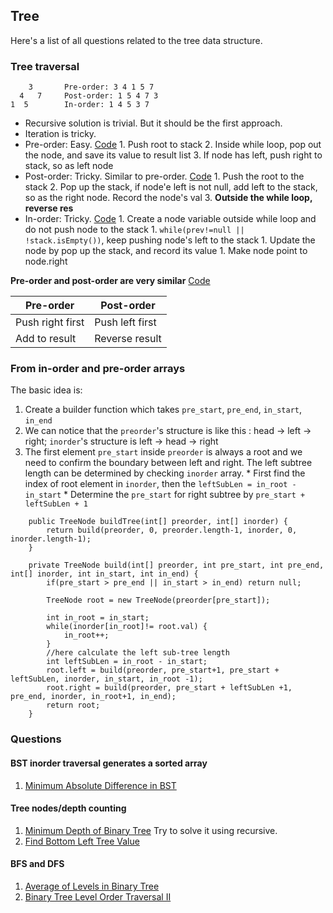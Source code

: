 ## Tree
Here's a list of all questions related to the tree data structure. 

### Tree traversal
        3       Pre-order: 3 4 1 5 7
      4   7     Post-order: 1 5 4 7 3
    1  5        In-order: 1 4 5 3 7
 - Recursive solution is trivial. But it should be the first approach. 
 - Iteration is tricky. 
  - Pre-order: Easy. [Code](https://github.com/jiguan/LeetCode/blob/master/test/com/leetcode/tree/BinaryTreePreorderTraversal.java)
        1. Push root to stack 
        2. Inside while loop, pop out the node, and save its value to result list 
        3. If node has left, push right to stack, so as left node  
  - Post-order: Tricky. Similar to pre-order. [Code](https://github.com/jiguan/LeetCode/blob/master/test/com/leetcode/tree/BinaryTreePostorderTraversal.java)
        1. Push the root to the stack 
        2. Pop up the stack, if node'e left is not null, add left to the stack, so as the right node. Record the node's val 
        3. **Outside the while loop, reverse res**
  - In-order: Tricky. [Code](https://github.com/jiguan/LeetCode/blob/master/test/com/leetcode/tree/BinaryTreeInorderTraversal.java)
        1. Create a node variable outside while loop and do not push node to the stack 
        1. `while(prev!=null || !stack.isEmpty())`, keep pushing node's left to the stack 
        1. Update the node by pop up the stack, and record its value 
        1. Make node point to node.right

**Pre-order and post-order are very similar** [Code](https://github.com/jiguan/LeetCode/blob/master/src/com/leetcode/util/Tree.java)

| Pre-order        | Post-order      |
| ---------------- | --------------- |
| Push right first | Push left first |
| Add to result    | Reverse result  |

### From in-order and pre-order arrays
The basic idea is:
  1. Create a builder function which takes `pre_start`, `pre_end`, `in_start`, `in_end`
  1. We can notice that the `preorder`'s structure is like this : head -> left -> right; `inorder`'s structure is left -> head -> right
  1. The first element `pre_start` inside `preorder` is always a root and we need to confirm the boundary between left and right. The left subtree length can be determined by checking `inorder` array. 
    * First find the index of root element in `inorder`, then the `leftSubLen = in_root - in_start` 
    * Determine the `pre_start` for right subtree by `pre_start + leftSubLen + 1`
```
    public TreeNode buildTree(int[] preorder, int[] inorder) {
        return build(preorder, 0, preorder.length-1, inorder, 0, inorder.length-1);
    }
    
    private TreeNode build(int[] preorder, int pre_start, int pre_end, int[] inorder, int in_start, int in_end) {
        if(pre_start > pre_end || in_start > in_end) return null;
        
        TreeNode root = new TreeNode(preorder[pre_start]);
        
        int in_root = in_start;
        while(inorder[in_root]!= root.val) {
            in_root++;
        }
        //here calculate the left sub-tree length
        int leftSubLen = in_root - in_start;
        root.left = build(preorder, pre_start+1, pre_start + leftSubLen, inorder, in_start, in_root -1);
        root.right = build(preorder, pre_start + leftSubLen +1, pre_end, inorder, in_root+1, in_end);
        return root;
    }
```

### Questions
#### BST inorder traversal generates a sorted array
  1. [Minimum Absolute Difference in BST](https://leetcode.com/problems/minimum-absolute-difference-in-bst/description/)

#### Tree nodes/depth counting
  1. [Minimum Depth of Binary Tree](https://leetcode.com/problems/minimum-depth-of-binary-tree/) Try to solve it using recursive.
  1. [Find Bottom Left Tree Value](https://leetcode.com/problems/find-bottom-left-tree-value/description/)

#### BFS and DFS
  1. [Average of Levels in Binary Tree](https://leetcode.com/problems/average-of-levels-in-binary-tree/description/)
  1. [Binary Tree Level Order Traversal II](https://leetcode.com/problems/binary-tree-level-order-traversal-ii/description/)
